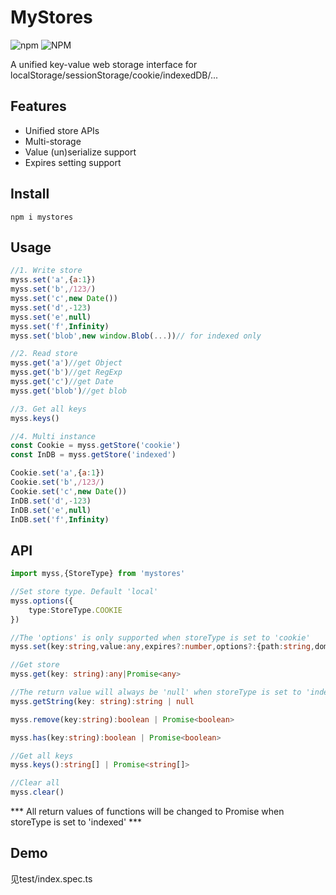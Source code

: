 # MyStores
![npm](https://img.shields.io/npm/v/mystores)
![NPM](https://img.shields.io/npm/l/mystores)

A unified key-value web storage interface for localStorage/sessionStorage/cookie/indexedDB/...

## Features
- Unified store APIs
- Multi-storage
- Value (un)serialize support
- Expires setting support

## Install

```
npm i mystores
```

## Usage
```js
//1. Write store
myss.set('a',{a:1})
myss.set('b',/123/)
myss.set('c',new Date())
myss.set('d',-123)
myss.set('e',null)
myss.set('f',Infinity)
myss.set('blob',new window.Blob(...))// for indexed only

//2. Read store
myss.get('a')//get Object
myss.get('b')//get RegExp
myss.get('c')//get Date
myss.get('blob')//get blob

//3. Get all keys
myss.keys()

//4. Multi instance
const Cookie = myss.getStore('cookie')
const InDB = myss.getStore('indexed')

Cookie.set('a',{a:1})
Cookie.set('b',/123/)
Cookie.set('c',new Date())
InDB.set('d',-123)
InDB.set('e',null)
InDB.set('f',Infinity)
```

## API
```ts
import myss,{StoreType} from 'mystores'

//Set store type. Default 'local'
myss.options({
    type:StoreType.COOKIE
})

//The 'options' is only supported when storeType is set to 'cookie'
myss.set(key:string,value:any,expires?:number,options?:{path:string,domain?:string,secure:boolean}):boolean | Promise<boolean>

//Get store
myss.get(key: string):any|Promise<any>

//The return value will always be 'null' when storeType is set to 'indexed' 
myss.getString(key: string):string | null

myss.remove(key:string):boolean | Promise<boolean>

myss.has(key:string):boolean | Promise<boolean>

//Get all keys
myss.keys():string[] | Promise<string[]>

//Clear all
myss.clear()
```
*** All return values of functions will be changed to Promise when storeType is set to 'indexed' ***

## Demo
见test/index.spec.ts